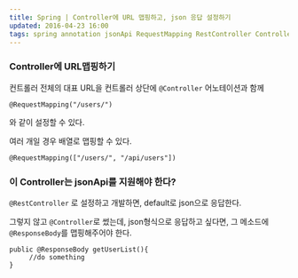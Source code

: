 ```yaml
---
title: Spring | Controller에 URL 맵핑하고, json 응답 설정하기  
updated: 2016-04-23 16:00
tags: spring annotation jsonApi RequestMapping RestController Controller 
---
```


### Controller에 URL맵핑하기

컨트롤러 전체의 대표 URL을 컨트롤러 상단에 `@Controller` 어노테이션과 함께
<pre class="language-java"><code>@RequestMapping("/users/")
</code></pre>
와 같이 설정할 수 있다.     

여러 개일 경우 배열로 맵핑할 수 있다. 
<pre class="language-java"><code>@RequestMapping(["/users/", "/api/users"])
</code></pre>

### 이 Controller는 jsonApi를 지원해야 한다?

`@RestController`
로 설정하고 개발하면, default로 json으로 응답한다. 

그렇지 않고 `@Controller`로 썼는데, json형식으로 응답하고 싶다면, 그 메소드에 `@ResponseBody`를 맵핑해주어야 한다.

<pre class="language-java"><code>public @ResponseBody getUserList(){
     //do something
}</code></pre>
